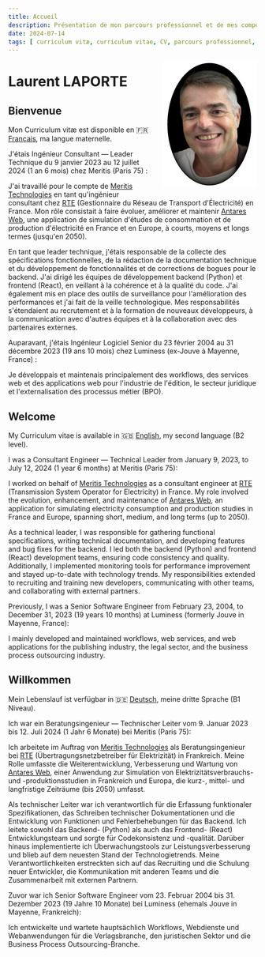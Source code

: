 ```yaml
---
title: Accueil
description: Présentation de mon parcours professionnel et de mes compétences.
date: 2024-07-14
tags: [ curriculum vitæ, curriculum vitae, CV, parcours professionnel, compétences, formation ]
---
```


<img alt="Laurent LAPORTE" src="assets/profile-laurent-laporte.png" title="Laurent LAPORTE"
     style="float: right; margin: 0 0 1em 1em; width: 192px; height: 256px"/>

# Laurent LAPORTE

## Bienvenue

Mon Curriculum vitæ est disponible en 🇫🇷 [Français](fr/index.md), ma langue maternelle.

J'étais Ingénieur Consultant — Leader Technique du 9 janvier 2023 au 12 juillet 2024 (1 an 6 mois) chez Meritis
(Paris 75) :

J'ai travaillé pour le compte de [Meritis Technologies](https://meritis.fr/) en tant qu'ingénieur consultant
chez [RTE](https://www.rte-france.com/) (Gestionnaire du Réseau de Transport d'Électricité) en France.
Mon rôle consistait à faire évoluer, améliorer et maintenir
[Antares Web](https://antares-web.readthedocs.io/en/latest/), une application de simulation d'études de consommation
et de production d'électricité en France et en Europe, à courts, moyens et longs termes (jusqu'en 2050).

En tant que leader technique, j'étais responsable de la collecte des spécifications fonctionnelles, de la rédaction de
la documentation technique et du développement de fonctionnalités et de corrections de bogues pour le backend.
J'ai dirigé les équipes de développement backend (Python) et frontend (React), en veillant à la cohérence et à la
qualité du code.
J'ai également mis en place des outils de surveillance pour l'amélioration des performances et j'ai fait de la veille
technologique.
Mes responsabilités s'étendaient au recrutement et à la formation de nouveaux développeurs, à la communication avec
d'autres équipes et à la collaboration avec des partenaires externes.

Auparavant, j'étais Ingénieur Logiciel Senior du 23 février 2004 au 31 décembre 2023 (19 ans 10 mois) chez Luminess
(ex-Jouve à Mayenne, France) :

Je développais et maintenais principalement des workflows, des services web et des applications web pour l'industrie
de l'édition, le secteur juridique et l'externalisation des processus métier (BPO).

## Welcome

My Curriculum vitae is available in 🇬🇧 [English](en/index.md), my second language (B2 level).

I was a Consultant Engineer — Technical Leader from January 9, 2023, to July 12, 2024 (1 year 6 months) at Meritis
(Paris 75):

I worked on behalf of [Meritis Technologies](https://meritis.fr/) as a consultant engineer
at [RTE](https://www.rte-france.com/) (Transmission System Operator for Electricity) in France.
My role involved the evolution, enhancement, and maintenance
of [Antares Web](https://antares-web.readthedocs.io/en/latest/), an application for simulating electricity
consumption and production studies in France and Europe, spanning short, medium, and long terms (up to 2050).

As a technical leader, I was responsible for gathering functional specifications, writing technical documentation,
and developing features and bug fixes for the backend.
I led both the backend (Python) and frontend (React) development teams, ensuring code consistency and quality.
Additionally, I implemented monitoring tools for performance improvement and stayed up-to-date with technology trends.
My responsibilities extended to recruiting and training new developers, communicating with other teams,
and collaborating with external partners.

Previously, I was a Senior Software Engineer from February 23, 2004, to December 31, 2023 (19 years 10 months)
at Luminess (formerly Jouve in Mayenne, France):

I mainly developed and maintained workflows, web services, and web applications for the publishing industry,
the legal sector, and the business process outsourcing industry.

## Willkommen

Mein Lebenslauf ist verfügbar in 🇩🇪 [Deutsch](de/index.md), meine dritte Sprache (B1 Niveau).

Ich war ein Beratungsingenieur — Technischer Leiter vom 9. Januar 2023 bis 12. Juli 2024 (1 Jahr 6 Monate) bei Meritis
(Paris 75):

Ich arbeitete im Auftrag von [Meritis Technologies](https://meritis.fr/) als Beratungsingenieur
bei [RTE](https://www.rte-france.com/) (Übertragungsnetzbetreiber für Elektrizität) in Frankreich.
Meine Rolle umfasste die Weiterentwicklung, Verbesserung und Wartung
von [Antares Web](https://antares-web.readthedocs.io/en/latest/), einer Anwendung zur Simulation von Elektrizitätsverbrauchs-
und -produktionsstudien in Frankreich und Europa, die kurz-, mittel- und langfristige Zeiträume (bis 2050) umfasst.

Als technischer Leiter war ich verantwortlich für die Erfassung funktionaler Spezifikationen, das Schreiben technischer
Dokumentationen und die Entwicklung von Funktionen und Fehlerbehebungen für das Backend.
Ich leitete sowohl das Backend- (Python) als auch das Frontend- (React) Entwicklungsteam und sorgte für Codekonsistenz
und -qualität.
Darüber hinaus implementierte ich Überwachungstools zur Leistungsverbesserung und blieb auf dem neuesten Stand der
Technologietrends.
Meine Verantwortlichkeiten erstreckten sich auf das Recruiting und die Schulung neuer Entwickler, die Kommunikation mit
anderen Teams und die Zusammenarbeit mit externen Partnern.

Zuvor war ich Senior Software Engineer vom 23. Februar 2004 bis 31. Dezember 2023 (19 Jahre 10 Monate) bei Luminess
(ehemals Jouve in Mayenne, Frankreich):

Ich entwickelte und wartete hauptsächlich Workflows, Webdienste und Webanwendungen für die Verlagsbranche, den
juristischen Sektor und die Business Process Outsourcing-Branche.
